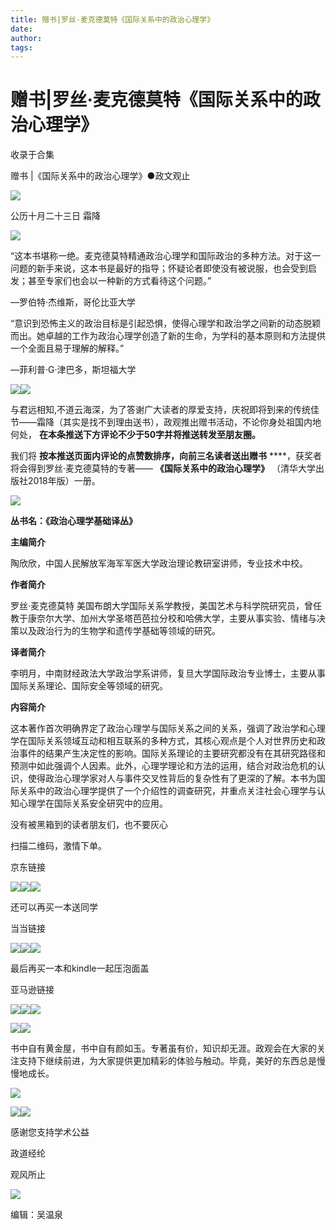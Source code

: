 ```yaml
---
title: 赠书|罗丝·麦克德莫特《国际关系中的政治心理学》
date: 
author: 
tags: 
---
```

# 赠书|罗丝·麦克德莫特《国际关系中的政治心理学》


收录于合集

  
赠书 |《国际关系中的政治心理学》●政文观止  
  
  
  
  

  

  

  

  

  

![](/images/506/2.png)

  

  

公历十月二十三日 霜降

  

  

![](/images/506/3.png)

  

  

“这本书堪称一绝。麦克德莫特精通政治心理学和国际政治的多种方法。对于这一问题的新手来说，这本书是最好的指导；怀疑论者即使没有被说服，也会受到启发；甚至专家们也会以一种新的方式看待这个问题。”

—罗伯特·杰维斯，哥伦比亚大学

  

“意识到恐怖主义的政治目标是引起恐惧，使得心理学和政治学之间新的动态脱颖而出。她卓越的工作为政治心理学创造了新的生命，为学科的基本原则和方法提供一个全面且易于理解的解释。”

—菲利普·G·津巴多，斯坦福大学

  

  

  

![](/images/506/4.png)![](/images/506/5.png)

  

与君远相知,不道云海深，为了答谢广大读者的厚爱支持，庆祝即将到来的传统佳节——霜降（其实是找不到理由送书），政观推出赠书活动，不论你身处祖国内地何处，
**在本条推送下方评论不少于50字并将推送转发至朋友圈。**  

  

我们将 **按本推送页面内评论的点赞数排序，向前三名读者送出赠书** ****，获奖者将会得到罗丝·麦克德莫特的专著—— **《国际关系中的政治心理学》**
（清华大学出版社2018年版）一册。

  

![](/images/506/6.png)

  

 **丛书名：《政治心理学基础译丛》**

  

 **主编简介**

陶欣欣，中国人民解放军海军军医大学政治理论教研室讲师，专业技术中校。

  

 **作者简介**  

罗丝·麦克德莫特
美国布朗大学国际关系学教授，美国艺术与科学院研究员，曾任教于康奈尔大学、加州大学圣塔芭芭拉分校和哈佛大学，主要从事实验、情绪与决策以及政治行为的生物学和遗传学基础等领域的研究。

**译者简介**

李明月，中南财经政法大学政治学系讲师，复旦大学国际政治专业博士，主要从事国际关系理论、国际安全等领域的研究。

  

 **内容简介**  

这本著作首次明确界定了政治心理学与国际关系之间的关系，强调了政治学和心理学在国际关系领域互动和相互联系的多种方式，其核心观点是个人对世界历史和政治事件的结果产生决定性的影响。国际关系理论的主要研究都没有在其研究路径和预测中如此强调个人因素。此外，心理学理论和方法的运用，结合对政治危机的认识，使得政治心理学家对人与事件交叉性背后的复杂性有了更深的了解。本书为国际关系中的政治心理学提供了一个介绍性的调查研究，并重点关注社会心理学与认知心理学在国际关系安全研究中的应用。

  

没有被黑箱到的读者朋友们，也不要灰心

扫描二维码，激情下单。

京东链接

![](/images/506/7.png)![](/images/506/8.png)![](/images/506/9.png)

  

还可以再买一本送同学  

当当链接

![](/images/506/10.png)![](/images/506/11.png)![](/images/506/12.png)

  

最后再买一本和kindle一起压泡面盖

亚马逊链接

![](/images/506/13.png)![](/images/506/14.png)![](/images/506/15.png)

  

  

  

![](/images/506/16.png)![](/images/506/17.png)

  

  

  

书中自有黄金屋，书中自有颜如玉。专著虽有价，知识却无涯。政观会在大家的关注支持下继续前进，为大家提供更加精彩的体验与触动。毕竟，美好的东西总是慢慢地成长。

  

![](/images/506/18.gif)

  

  

  

![](/images/506/19.png)![](/images/506/20.jpeg)

  

  

  

感谢您支持学术公益

政道经纶

观风所止

![](/images/506/21.gif)

  

  

编辑：吴温泉

